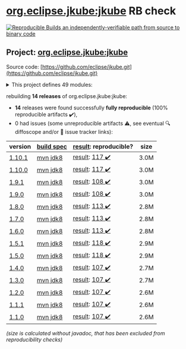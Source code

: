 [org.eclipse.jkube:jkube](https://search.maven.org/artifact/org.eclipse.jkube/jkube/) RB check
=======

[![Reproducible Builds](https://reproducible-builds.org/images/logos/rb.svg) an independently-verifiable path from source to binary code](https://reproducible-builds.org/)

## Project: [org.eclipse.jkube:jkube](https://search.maven.org/artifact/org.eclipse.jkube/jkube/)

Source code: [https://github.com/eclipse/jkube.git](https://github.com/eclipse/jkube.git)

<details><summary>This project defines 49 modules:</summary>

* [org.eclipse.jkube.kubernetes:org.eclipse.jkube.kubernetes.gradle.plugin](https://search.maven.org/artifact/org.eclipse.jkube.kubernetes/org.eclipse.jkube.kubernetes.gradle.plugin/)
* [org.eclipse.jkube.openshift:org.eclipse.jkube.openshift.gradle.plugin](https://search.maven.org/artifact/org.eclipse.jkube.openshift/org.eclipse.jkube.openshift.gradle.plugin/)
* [org.eclipse.jkube:gradle-plugin](https://search.maven.org/artifact/org.eclipse.jkube/gradle-plugin/)
* [org.eclipse.jkube:gradle-plugin-doc](https://search.maven.org/artifact/org.eclipse.jkube/gradle-plugin-doc/)
* [org.eclipse.jkube:gradle-plugin-it](https://search.maven.org/artifact/org.eclipse.jkube/gradle-plugin-it/)
* [org.eclipse.jkube:jkube](https://search.maven.org/artifact/org.eclipse.jkube/jkube/)
* [org.eclipse.jkube:jkube-kit-api](https://search.maven.org/artifact/org.eclipse.jkube/jkube-kit-api/)
* [org.eclipse.jkube:jkube-kit-build](https://search.maven.org/artifact/org.eclipse.jkube/jkube-kit-build/)
* [org.eclipse.jkube:jkube-kit-build-api](https://search.maven.org/artifact/org.eclipse.jkube/jkube-kit-build-api/)
* [org.eclipse.jkube:jkube-kit-build-service-docker](https://search.maven.org/artifact/org.eclipse.jkube/jkube-kit-build-service-docker/)
* [org.eclipse.jkube:jkube-kit-build-service-jib](https://search.maven.org/artifact/org.eclipse.jkube/jkube-kit-build-service-jib/)
* [org.eclipse.jkube:jkube-kit-common](https://search.maven.org/artifact/org.eclipse.jkube/jkube-kit-common/)
* [org.eclipse.jkube:jkube-kit-common-maven](https://search.maven.org/artifact/org.eclipse.jkube/jkube-kit-common-maven/)
* [org.eclipse.jkube:jkube-kit-common-test](https://search.maven.org/artifact/org.eclipse.jkube/jkube-kit-common-test/)
* [org.eclipse.jkube:jkube-kit-config-image](https://search.maven.org/artifact/org.eclipse.jkube/jkube-kit-config-image/)
* [org.eclipse.jkube:jkube-kit-config-resource](https://search.maven.org/artifact/org.eclipse.jkube/jkube-kit-config-resource/)
* [org.eclipse.jkube:jkube-kit-config-service](https://search.maven.org/artifact/org.eclipse.jkube/jkube-kit-config-service/)
* [org.eclipse.jkube:jkube-kit-doc](https://search.maven.org/artifact/org.eclipse.jkube/jkube-kit-doc/)
* [org.eclipse.jkube:jkube-kit-enricher-api](https://search.maven.org/artifact/org.eclipse.jkube/jkube-kit-enricher-api/)
* [org.eclipse.jkube:jkube-kit-enricher-generic](https://search.maven.org/artifact/org.eclipse.jkube/jkube-kit-enricher-generic/)
* [org.eclipse.jkube:jkube-kit-enricher-specific](https://search.maven.org/artifact/org.eclipse.jkube/jkube-kit-enricher-specific/)
* [org.eclipse.jkube:jkube-kit-generator-api](https://search.maven.org/artifact/org.eclipse.jkube/jkube-kit-generator-api/)
* [org.eclipse.jkube:jkube-kit-generator-java-exec](https://search.maven.org/artifact/org.eclipse.jkube/jkube-kit-generator-java-exec/)
* [org.eclipse.jkube:jkube-kit-generator-karaf](https://search.maven.org/artifact/org.eclipse.jkube/jkube-kit-generator-karaf/)
* [org.eclipse.jkube:jkube-kit-generator-webapp](https://search.maven.org/artifact/org.eclipse.jkube/jkube-kit-generator-webapp/)
* [org.eclipse.jkube:jkube-kit-generator-wildfly-swarm](https://search.maven.org/artifact/org.eclipse.jkube/jkube-kit-generator-wildfly-swarm/)
* [org.eclipse.jkube:jkube-kit-micronaut](https://search.maven.org/artifact/org.eclipse.jkube/jkube-kit-micronaut/)
* [org.eclipse.jkube:jkube-kit-microprofile](https://search.maven.org/artifact/org.eclipse.jkube/jkube-kit-microprofile/)
* [org.eclipse.jkube:jkube-kit-openliberty](https://search.maven.org/artifact/org.eclipse.jkube/jkube-kit-openliberty/)
* [org.eclipse.jkube:jkube-kit-parent](https://search.maven.org/artifact/org.eclipse.jkube/jkube-kit-parent/)
* [org.eclipse.jkube:jkube-kit-profiles](https://search.maven.org/artifact/org.eclipse.jkube/jkube-kit-profiles/)
* [org.eclipse.jkube:jkube-kit-quarkus](https://search.maven.org/artifact/org.eclipse.jkube/jkube-kit-quarkus/)
* [org.eclipse.jkube:jkube-kit-remote-dev](https://search.maven.org/artifact/org.eclipse.jkube/jkube-kit-remote-dev/)
* [org.eclipse.jkube:jkube-kit-resource-helm](https://search.maven.org/artifact/org.eclipse.jkube/jkube-kit-resource-helm/)
* [org.eclipse.jkube:jkube-kit-resource-service](https://search.maven.org/artifact/org.eclipse.jkube/jkube-kit-resource-service/)
* [org.eclipse.jkube:jkube-kit-smallrye](https://search.maven.org/artifact/org.eclipse.jkube/jkube-kit-smallrye/)
* [org.eclipse.jkube:jkube-kit-spring-boot](https://search.maven.org/artifact/org.eclipse.jkube/jkube-kit-spring-boot/)
* [org.eclipse.jkube:jkube-kit-thorntail](https://search.maven.org/artifact/org.eclipse.jkube/jkube-kit-thorntail/)
* [org.eclipse.jkube:jkube-kit-vertx](https://search.maven.org/artifact/org.eclipse.jkube/jkube-kit-vertx/)
* [org.eclipse.jkube:jkube-kit-watcher-api](https://search.maven.org/artifact/org.eclipse.jkube/jkube-kit-watcher-api/)
* [org.eclipse.jkube:jkube-kit-watcher-standard](https://search.maven.org/artifact/org.eclipse.jkube/jkube-kit-watcher-standard/)
* [org.eclipse.jkube:jkube-kit-wildfly-jar](https://search.maven.org/artifact/org.eclipse.jkube/jkube-kit-wildfly-jar/)
* [org.eclipse.jkube:kubernetes-maven-plugin](https://search.maven.org/artifact/org.eclipse.jkube/kubernetes-maven-plugin/)
* [org.eclipse.jkube:kubernetes-maven-plugin-doc](https://search.maven.org/artifact/org.eclipse.jkube/kubernetes-maven-plugin-doc/)
* [org.eclipse.jkube:kubernetes-maven-plugin-it](https://search.maven.org/artifact/org.eclipse.jkube/kubernetes-maven-plugin-it/)
* [org.eclipse.jkube:kubernetes-maven-plugin-parent](https://search.maven.org/artifact/org.eclipse.jkube/kubernetes-maven-plugin-parent/)
* [org.eclipse.jkube:openshift-maven-plugin](https://search.maven.org/artifact/org.eclipse.jkube/openshift-maven-plugin/)
* [org.eclipse.jkube:openshift-maven-plugin-it](https://search.maven.org/artifact/org.eclipse.jkube/openshift-maven-plugin-it/)
* [org.eclipse.jkube:openshift-maven-plugin-parent](https://search.maven.org/artifact/org.eclipse.jkube/openshift-maven-plugin-parent/)
</details>

rebuilding **14 releases** of org.eclipse.jkube:jkube:
- **14** releases were found successfully **fully reproducible** (100% reproducible artifacts :heavy_check_mark:),
- 0 had issues (some unreproducible artifacts :warning:, see eventual :mag: diffoscope and/or :memo: issue tracker links):

| version | [build spec](/BUILDSPEC.md) | [result](https://reproducible-builds.org/docs/jvm/): reproducible? | size |
| -- | --------- | ------ | -- |
| [1.10.1](https://search.maven.org/artifact/org.eclipse.jkube/jkube/1.10.1/pom) | [mvn jdk8](jkube-1.10.1.buildspec) | [result](jkube-1.10.1.buildinfo): [117 :heavy_check_mark: ](jkube-1.10.1.buildcompare) | 3.0M |
| [1.10.0](https://search.maven.org/artifact/org.eclipse.jkube/jkube/1.10.0/pom) | [mvn jdk8](jkube-1.10.0.buildspec) | [result](jkube-1.10.0.buildinfo): [117 :heavy_check_mark: ](jkube-1.10.0.buildcompare) | 3.0M |
| [1.9.1](https://search.maven.org/artifact/org.eclipse.jkube/jkube/1.9.1/pom) | [mvn jdk8](jkube-1.9.1.buildspec) | [result](jkube-1.9.1.buildinfo): [108 :heavy_check_mark: ](jkube-1.9.1.buildcompare) | 3.0M |
| [1.9.0](https://search.maven.org/artifact/org.eclipse.jkube/jkube/1.9.0/pom) | [mvn jdk8](jkube-1.9.0.buildspec) | [result](jkube-1.9.0.buildinfo): [108 :heavy_check_mark: ](jkube-1.9.0.buildcompare) | 3.0M |
| [1.8.0](https://search.maven.org/artifact/org.eclipse.jkube/jkube/1.8.0/pom) | [mvn jdk8](jkube-1.8.0.buildspec) | [result](jkube-1.8.0.buildinfo): [113 :heavy_check_mark: ](jkube-1.8.0.buildcompare) | 2.8M |
| [1.7.0](https://search.maven.org/artifact/org.eclipse.jkube/jkube/1.7.0/pom) | [mvn jdk8](jkube-1.7.0.buildspec) | [result](jkube-1.7.0.buildinfo): [113 :heavy_check_mark: ](jkube-1.7.0.buildcompare) | 2.8M |
| [1.6.0](https://search.maven.org/artifact/org.eclipse.jkube/jkube/1.6.0/pom) | [mvn jdk8](jkube-1.6.0.buildspec) | [result](jkube-1.6.0.buildinfo): [113 :heavy_check_mark: ](jkube-1.6.0.buildcompare) | 2.8M |
| [1.5.1](https://search.maven.org/artifact/org.eclipse.jkube/jkube/1.5.1/pom) | [mvn jdk8](jkube-1.5.1.buildspec) | [result](jkube-1.5.1.buildinfo): [118 :heavy_check_mark: ](jkube-1.5.1.buildcompare) | 2.9M |
| [1.5.0](https://search.maven.org/artifact/org.eclipse.jkube/jkube/1.5.0/pom) | [mvn jdk8](jkube-1.5.0.buildspec) | [result](jkube-1.5.0.buildinfo): [118 :heavy_check_mark: ](jkube-1.5.0.buildcompare) | 2.9M |
| [1.4.0](https://search.maven.org/artifact/org.eclipse.jkube/jkube/1.4.0/pom) | [mvn jdk8](jkube-1.4.0.buildspec) | [result](jkube-1.4.0.buildinfo): [107 :heavy_check_mark: ](jkube-1.4.0.buildcompare) | 2.7M |
| [1.3.0](https://search.maven.org/artifact/org.eclipse.jkube/jkube/1.3.0/pom) | [mvn jdk8](jkube-1.3.0.buildspec) | [result](jkube-1.3.0.buildinfo): [107 :heavy_check_mark: ](jkube-1.3.0.buildcompare) | 2.7M |
| [1.2.0](https://search.maven.org/artifact/org.eclipse.jkube/jkube/1.2.0/pom) | [mvn jdk8](jkube-1.2.0.buildspec) | [result](jkube-1.2.0.buildinfo): [107 :heavy_check_mark: ](jkube-1.2.0.buildcompare) | 2.6M |
| [1.1.1](https://search.maven.org/artifact/org.eclipse.jkube/jkube/1.1.1/pom) | [mvn jdk8](jkube-1.1.1.buildspec) | [result](jkube-1.1.1.buildinfo): [107 :heavy_check_mark: ](jkube-1.1.1.buildcompare) | 2.6M |
| [1.1.0](https://search.maven.org/artifact/org.eclipse.jkube/jkube/1.1.0/pom) | [mvn jdk8](jkube-1.1.0.buildspec) | [result](jkube-1.1.0.buildinfo): [107 :heavy_check_mark: ](jkube-1.1.0.buildcompare) | 2.6M |

<i>(size is calculated without javadoc, that has been excluded from reproducibility checks)</i>
